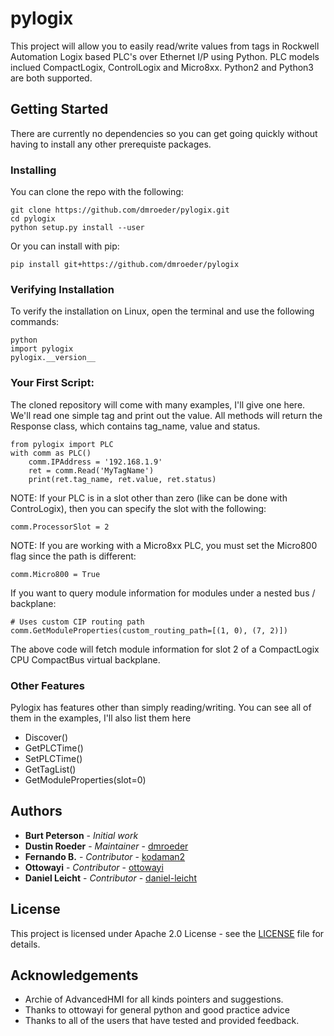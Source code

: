 # pylogix

This project will allow you to easily read/write values from tags in Rockwell Automation Logix based PLC's over Ethernet I/P using Python.  PLC models inclued CompactLogix, ControlLogix and Micro8xx.  Python2 and Python3 are both supported.

## Getting Started

There are currently no dependencies so you can get going quickly without having to install any other prerequiste packages.

### Installing

You can clone the repo with the following:

```
git clone https://github.com/dmroeder/pylogix.git
cd pylogix
python setup.py install --user
```

Or you can install with pip:

```
pip install git+https://github.com/dmroeder/pylogix
```

### Verifying Installation

To verify the installation on Linux, open the terminal and use the following commands:

```
python
import pylogix
pylogix.__version__
```

### Your First Script:

The cloned repository will come with many examples, I'll give one here.  We'll read one simple tag and print out the value.  All methods will return the Response class, which contains tag_name, value and status.

```
from pylogix import PLC
with comm as PLC()
    comm.IPAddress = '192.168.1.9'
    ret = comm.Read('MyTagName')
    print(ret.tag_name, ret.value, ret.status)
```

NOTE: If your PLC is in a slot other than zero (like can be done with ControLogix), then you can specify the slot with the following:

```
comm.ProcessorSlot = 2
```

NOTE: If you are working with a Micro8xx PLC, you must set the Micro800 flag since the path is different:

```
comm.Micro800 = True
```

If you want to query module information for modules under a nested bus / backplane:
```
# Uses custom CIP routing path
comm.GetModuleProperties(custom_routing_path=[(1, 0), (7, 2)])
```
The above code will fetch module information for slot 2 of a CompactLogix CPU CompactBus virtual backplane.


### Other Features

Pylogix has features other than simply reading/writing.  You can see all of them in the examples, I'll also list them here

* Discover()
* GetPLCTime()
* SetPLCTime()
* GetTagList()
* GetModuleProperties(slot=0)

## Authors
* **Burt Peterson** - *Initial work*
* **Dustin Roeder** - *Maintainer* - [dmroeder](https://github.com/dmroeder)
* **Fernando B.** - *Contributor* - [kodaman2](https://github.com/kodaman2)
* **Ottowayi** - *Contributor* - [ottowayi](https://github.com/ottowayi)
* **Daniel Leicht** - *Contributor* - [daniel-leicht](https://github.com/daniel-leicht)

## License

This project is licensed under Apache 2.0 License - see the [LICENSE](LICENSE.txt) file for details.

## Acknowledgements

* Archie of AdvancedHMI for all kinds pointers and suggestions.
* Thanks to ottowayi for general python and good practice advice
* Thanks to all of the users that have tested and provided feedback.
